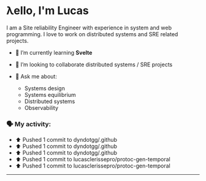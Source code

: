 # λello, I'm Lucas

I am a Site reliability Engineer with experience in system and web programming. I love to work on distributed systems and SRE related projects.

- 🌱 I’m currently learning **Svelte**
- 👯 I’m looking to collaborate distributed systems / SRE projects

- 💬 Ask me about:
   - Systems design
   - Systems equilibrium
   - Distributed systems
   - Observability

### 🗣 My activity:

* ⬆️ Pushed 1 commit to dyndotgg/.github
* ⬆️ Pushed 1 commit to dyndotgg/.github
* ⬆️ Pushed 1 commit to dyndotgg/.github
* ⬆️ Pushed 1 commit to lucasclerissepro/protoc-gen-temporal
* ⬆️ Pushed 1 commit to lucasclerissepro/protoc-gen-temporal
---

